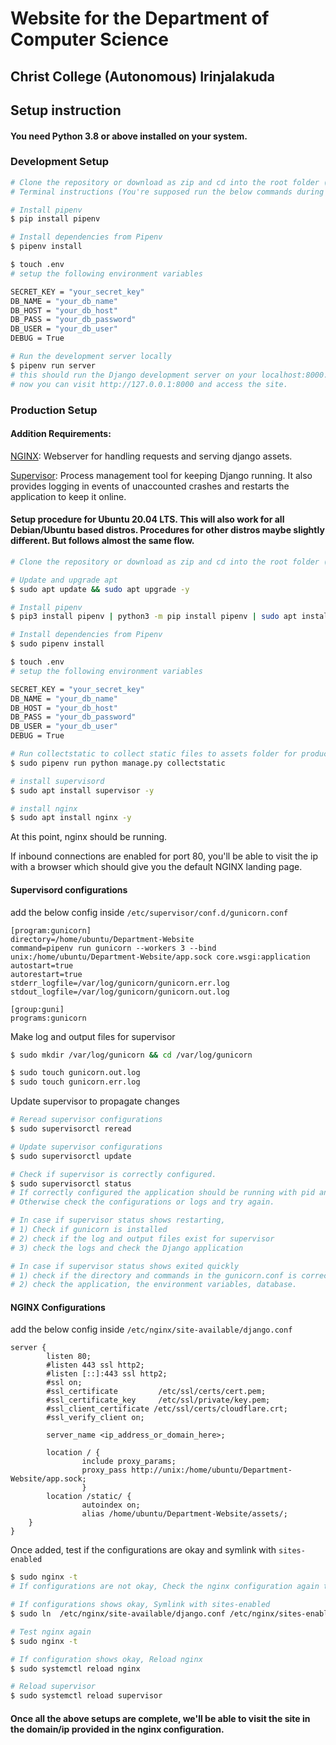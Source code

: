 # Website for the Department of Computer Science
## Christ College (Autonomous) Irinjalakuda

## Setup instruction

#### You need Python 3.8 or above installed on your system.


### Development Setup
```bash
# Clone the repository or download as zip and cd into the root folder (Department-Website)
# Terminal instructions (You're supposed run the below commands during the initial setup)

# Install pipenv 
$ pip install pipenv

# Install dependencies from Pipenv
$ pipenv install

$ touch .env
# setup the following environment variables

SECRET_KEY = "your_secret_key"
DB_NAME = "your_db_name"
DB_HOST = "your_db_host"
DB_PASS = "your_db_password"
DB_USER = "your_db_user"
DEBUG = True

# Run the development server locally
$ pipenv run server
# this should run the Django development server on your localhost:8000.
# now you can visit http://127.0.0.1:8000 and access the site.
```


### Production Setup

#### Addition Requirements:

[NGINX](https://nginx.org/en/): Webserver for handling requests and serving django assets.

[Supervisor](http://supervisord.org/): Process management tool for keeping Django running. It also provides logging in events of unaccounted crashes and restarts the application to keep it online.


#### Setup procedure for Ubuntu 20.04 LTS. This will also work for all Debian/Ubuntu based distros. Procedures for other distros maybe slightly different. But follows almost the same flow.
```bash
# Clone the repository or download as zip and cd into the root folder (Department-Website)

# Update and upgrade apt
$ sudo apt update && sudo apt upgrade -y

# Install pipenv 
$ pip3 install pipenv | python3 -m pip install pipenv | sudo apt install pipenv -y

# Install dependencies from Pipenv
$ sudo pipenv install

$ touch .env
# setup the following environment variables

SECRET_KEY = "your_secret_key"
DB_NAME = "your_db_name"
DB_HOST = "your_db_host"
DB_PASS = "your_db_password"
DB_USER = "your_db_user"
DEBUG = True

# Run collectstatic to collect static files to assets folder for production
$ sudo pipenv run python manage.py collectstatic

# install supervisord
$ sudo apt install supervisor -y

# install nginx
$ sudo apt install nginx -y
```
At this point, nginx should be running. 

If inbound connections are enabled for port 80, you'll be able to visit the ip with a browser which should give you the default NGINX landing page.

#### Supervisord configurations
add the below config inside `/etc/supervisor/conf.d/gunicorn.conf`
```shell
[program:gunicorn]
directory=/home/ubuntu/Department-Website
command=pipenv run gunicorn --workers 3 --bind unix:/home/ubuntu/Department-Website/app.sock core.wsgi:application
autostart=true
autorestart=true
stderr_logfile=/var/log/gunicorn/gunicorn.err.log
stdout_logfile=/var/log/gunicorn/gunicorn.out.log

[group:guni]
programs:gunicorn
```

Make log and output files for supervisor
```bash
$ sudo mkdir /var/log/gunicorn && cd /var/log/gunicorn

$ sudo touch gunicorn.out.log
$ sudo touch gunicorn.err.log
```
Update supervisor to propagate changes

```bash
# Reread supervisor configurations
$ sudo supervisorctl reread

# Update supervisor configurations
$ sudo supervisorctl update

# Check if supervisor is correctly configured. 
$ sudo supervisorctl status
# If correctly configured the application should be running with pid and shows uptime. 
# Otherwise check the configurations or logs and try again.

# In case if supervisor status shows restarting, 
# 1) Check if gunicorn is installed 
# 2) check if the log and output files exist for supervisor
# 3) check the logs and check the Django application

# In case if supervisor status shows exited quickly
# 1) check if the directory and commands in the gunicorn.conf is correct
# 2) check the application, the environment variables, database.
```

#### NGINX Configurations

add the below config inside `/etc/nginx/site-available/django.conf`

```shell
server {
        listen 80;
        #listen 443 ssl http2;
        #listen [::]:443 ssl http2;
        #ssl on;
        #ssl_certificate         /etc/ssl/certs/cert.pem;
        #ssl_certificate_key     /etc/ssl/private/key.pem;
        #ssl_client_certificate /etc/ssl/certs/cloudflare.crt;
        #ssl_verify_client on;

        server_name <ip_address_or_domain_here>;

        location / {
                include proxy_params;
                proxy_pass http://unix:/home/ubuntu/Department-Website/app.sock;
                }
        location /static/ {
                autoindex on;
                alias /home/ubuntu/Department-Website/assets/;
    }   
}
```
Once added, test if the configurations are okay and symlink with `sites-enabled`

```bash
$ sudo nginx -t
# If configurations are not okay, Check the nginx configuration again to see if paths added are correct

# If configurations shows okay, Symlink with sites-enabled
$ sudo ln  /etc/nginx/site-available/django.conf /etc/nginx/sites-enabled

# Test nginx again
$ sudo nginx -t

# If configuration shows okay, Reload nginx
$ sudo systemctl reload nginx

# Reload supervisor
$ sudo systemctl reload supervisor
```

#### Once all the above setups are complete, we'll be able to visit the site in the domain/ip provided in the nginx configuration.
